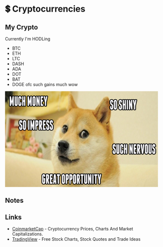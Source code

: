 # 💲 Cryptocurrencies

## My Crypto

Currently I'm HODLing

* BTC 
* ETH
* LTC
* DASH
* ADA
* DOT
* BAT 
* DOGE ofc such gains much wow

![I love DOGE](../../.gitbook/assets/image%20%282%29.png)







## Notes

## Links

* [CoinmarketCap](https://coinmarketcap.com/) - Cryptocurrency Prices, Charts And Market Capitalizations.
* [TradingView](https://www.tradingview.com/) - Free Stock Charts, Stock Quotes and Trade Ideas

